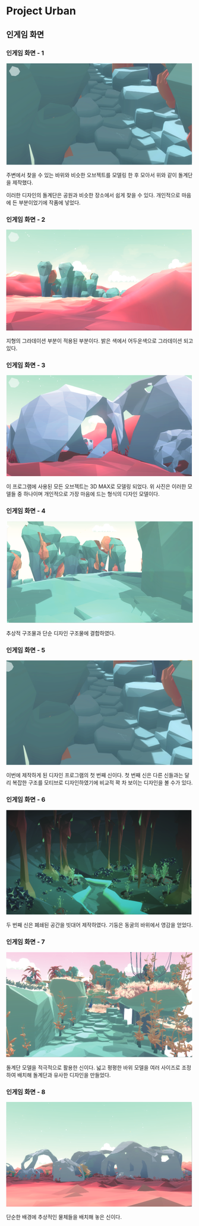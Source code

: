 # Project Urban

## 인게임 화면

### 인게임 화면 - 1

![인게임 화면 - 1](images/1.png)

주변에서 찾을 수 있는 바위와 비슷한 오브젝트를 모델링 한 후 모아서 위와 같이 돌계단을 제작했다.

이러한 디자인의 돌계단은 공원과 비슷한 장소에서 쉽게 찾을 수 있다. 개인적으로 마음에 든 부분이었기에 작품에 넣었다.

### 인게임 화면 - 2

![인게임 화면 - 2](images/2.png)

지형의 그라데이션 부분이 적용된 부분이다. 밝은 색에서 어두운색으로 그라데이션 되고 있다.

### 인게임 화면 - 3

![인게임 화면 - 3](images/3.png)

이 프로그램에 사용된 모든 오브젝트는 3D MAX로 모델링 되었다.
위 사진은 이러한 모델들 중 하나이며 개인적으로 가장 마음에 드는 형식의 디자인 모델이다.

### 인게임 화면 - 4

![인게임 화면 - 4](images/4.png)

추상적 구조물과 단순 디자인 구조물에 결합하였다.

### 인게임 화면 - 5

![인게임 화면 - 5](images/5.png)

이번에 제작하게 된 디자인 프로그램의 첫 번째 신이다.
첫 번째 신은 다른 신들과는 달리 복잡한 구조를 모티브로 디자인하였기에 비교적 꽉 차 보이는 디자인을 볼 수가 있다.

### 인게임 화면 - 6

![인게임 화면 - 6](images/6.png)

두 번째 신은 폐쇄된 공간을 빗대어 제작하였다. 기둥은 동굴의 바위에서 영감을 얻었다.

### 인게임 화면 - 7

![인게임 화면 - 7](images/7.png)

돌계단 모델을 적극적으로 활용한 신이다.
넓고 평평한 바위 모델을 여러 사이즈로 조정하여 배치해 돌계단과 유사한 디자인을 만들었다.

### 인게임 화면 - 8

![인게임 화면 - 8](images/8.png)

단순한 배경에 추상적인 물체들을 배치해 놓은 신이다.
